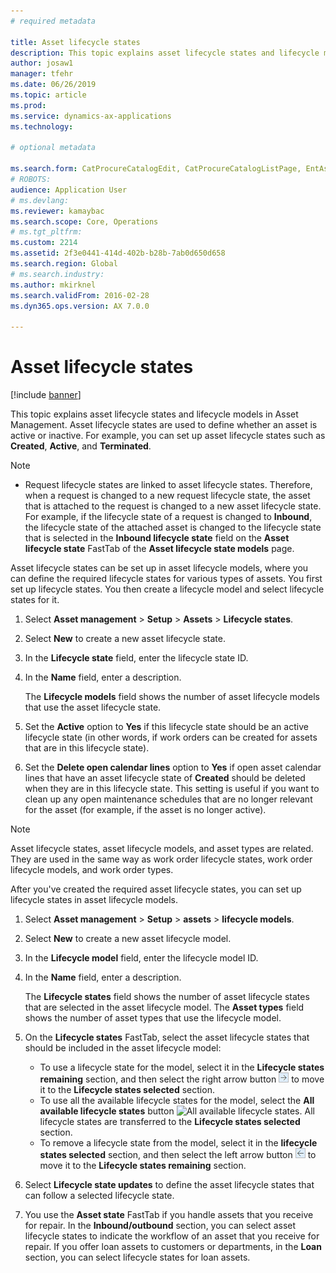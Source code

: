 ```yaml
---
# required metadata

title: Asset lifecycle states
description: This topic explains asset lifecycle states and lifecycle models in Asset Management.
author: josaw1
manager: tfehr
ms.date: 06/26/2019
ms.topic: article
ms.prod: 
ms.service: dynamics-ax-applications
ms.technology: 

# optional metadata

ms.search.form: CatProcureCatalogEdit, CatProcureCatalogListPage, EntAssetLifecycleModelStateNext
# ROBOTS: 
audience: Application User
# ms.devlang: 
ms.reviewer: kamaybac
ms.search.scope: Core, Operations
# ms.tgt_pltfrm: 
ms.custom: 2214
ms.assetid: 2f3e0441-414d-402b-b28b-7ab0d650d658
ms.search.region: Global
# ms.search.industry: 
ms.author: mkirknel
ms.search.validFrom: 2016-02-28
ms.dyn365.ops.version: AX 7.0.0

---
```


# Asset lifecycle states

[!include [banner](../../includes/banner.md)]

 

This topic explains asset lifecycle states and lifecycle models in Asset Management. Asset lifecycle states are used to define whether an asset is active or inactive. For example, you can set up asset lifecycle states such as **Created**, **Active**, and **Terminated**.

> [!NOTE]
> - Request lifecycle states are linked to asset lifecycle states. Therefore, when a request is changed to a new request lifecycle state, the asset that is attached to the request is changed to a new asset lifecycle state. For example, if the lifecycle state of a request is changed to **Inbound**, the lifecycle state of the attached asset is changed to the lifecycle state that is selected in the **Inbound lifecycle state** field on the **Asset lifecycle state** FastTab of the **Asset lifecycle state models** page. 


Asset lifecycle states can be set up in asset lifecycle models, where you can define the required lifecycle states for various types of assets. You first set up lifecycle states. You then create a lifecycle model and select lifecycle states for it.

1. Select **Asset management** \> **Setup** \> **Assets** \> **Lifecycle states**.
2. Select **New** to create a new asset lifecycle state.
3. In the **Lifecycle state** field, enter the lifecycle state ID.
4. In the **Name** field, enter a description.

    The **Lifecycle models** field shows the number of asset lifecycle models that use the asset lifecycle state.

5. Set the **Active** option to **Yes** if this lifecycle state should be an active lifecycle state (in other words, if work orders can be created for assets that are in this lifecycle state).
6. Set the **Delete open calendar lines** option to **Yes** if open asset calendar lines that have an asset lifecycle state of **Created** should be deleted when they are in this lifecycle state. This setting is useful if you want to clean up any open maintenance schedules that are no longer relevant for the asset (for example, if the asset is no longer active).

> [!NOTE]
> Asset lifecycle states, asset lifecycle models, and asset types are related. They are used in the same way as work order lifecycle states, work order lifecycle models, and work order types. 


After you've created the required asset lifecycle states, you can set up lifecycle states in asset lifecycle models.

1. Select **Asset management** \> **Setup** \> **assets** \> **lifecycle models**.
2. Select **New** to create a new asset lifecycle model.
3. In the **Lifecycle model** field, enter the lifecycle model ID.
4. In the **Name** field, enter a description.

    The **Lifecycle states** field shows the number of asset lifecycle states that are selected in the asset lifecycle model. The **Asset types** field shows the number of asset types that use the lifecycle model.

5. On the **Lifecycle states** FastTab, select the asset lifecycle states that should be included in the asset lifecycle model:

    - To use a lifecycle state for the model, select it in the **Lifecycle states remaining** section, and then select the right arrow button ![Right arrow](media/15-setup-for-objects.png) to move it to the **Lifecycle states selected** section.
    - To use all the available lifecycle states for the model, select the **All available lifecycle states** button ![All available lifecycle states](media/20-setup-for-objects.png). All lifecycle states are transferred to the **Lifecycle states selected** section.
    - To remove a lifecycle state from the model, select it in the **lifecycle states selected** section, and then select the left arrow button ![Left arrow](media/16-setup-for-objects.png) to move it to the **Lifecycle states remaining** section.

6. Select **Lifecycle state updates** to define the asset lifecycle states that can follow a selected lifecycle state.
7. You use the **Asset state** FastTab if you handle assets that you receive for repair. In the **Inbound/outbound** section, you can select asset lifecycle states to indicate the workflow of an asset that you receive for repair. If you offer loan assets to customers or departments, in the **Loan** section, you can select lifecycle states for loan assets.
